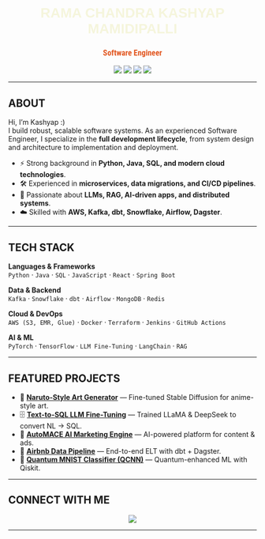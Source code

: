 <h1 align="center" style="font-family: 'Anton', sans-serif; font-weight: bold; color: #F5F5DC;">
  RAMA CHANDRA KASHYAP MAMIDIPALLI
</h1>

<h3 align="center" style="color:#e25822; font-family: 'Roboto Condensed', sans-serif;">
  Software Engineer
</h3>

<p align="center">
  <a href="https://github.com/kashyap0729"><img src="https://img.shields.io/badge/GitHub-000?style=for-the-badge&logo=github&logoColor=white" /></a>
  <a href="https://www.linkedin.com/in/kashyapmrc/"><img src="https://img.shields.io/badge/LinkedIn-0A66C2?style=for-the-badge&logo=linkedin&logoColor=white" /></a>
  <a href="mailto:kashyapmrc@gmail.com"><img src="https://img.shields.io/badge/Email-D14836?style=for-the-badge&logo=gmail&logoColor=white" /></a>
  <a href="https://kashyap0729.github.io/portfolio/"><img src="https://img.shields.io/badge/Portfolio-e25822?style=for-the-badge&logo=firefox&logoColor=white" /></a>
</p>

---

## ABOUT  

Hi, I’m Kashyap :)  
I build robust, scalable software systems. As an experienced Software Engineer, I specialize in the **full development lifecycle**, from system design and architecture to implementation and deployment.  

- ⚡ Strong background in **Python, Java, SQL, and modern cloud technologies**.  
- 🛠️ Experienced in **microservices, data migrations, and CI/CD pipelines**.  
- 🤖 Passionate about **LLMs, RAG, AI-driven apps, and distributed systems**.  
- ☁️ Skilled with **AWS, Kafka, dbt, Snowflake, Airflow, Dagster**.  

---

## TECH STACK  

**Languages & Frameworks**  
`Python` · `Java` · `SQL` · `JavaScript` · `React` · `Spring Boot`  

**Data & Backend**  
`Kafka` · `Snowflake` · `dbt` · `Airflow` · `MongoDB` · `Redis`  

**Cloud & DevOps**  
`AWS (S3, EMR, Glue)` · `Docker` · `Terraform` · `Jenkins` · `GitHub Actions`  

**AI & ML**  
`PyTorch` · `TensorFlow` · `LLM Fine-Tuning` · `LangChain` · `RAG`  

---

## FEATURED PROJECTS  

- 🎨 [**Naruto-Style Art Generator**](https://github.com/kashyap0729/Latent-Diffusion-Model-of-Modern-Disney-to-Naruto) — Fine-tuned Stable Diffusion for anime-style art.  
- 🗄️ [**Text-to-SQL LLM Fine-Tuning**](https://github.com/kashyap0729/TextToSQL-Finetune) — Trained LLaMA & DeepSeek to convert NL → SQL.  
- 🚀 [**AutoMACE AI Marketing Engine**](https://github.com/kashyap0729/automace-ai-marketing-content-engine) — AI-powered platform for content & ads.  
- 🏡 [**Airbnb Data Pipeline**](https://github.com/kashyap0729/Airbnb-Analytics-with-DBT-Data-Build-Tool) — End-to-end ELT with dbt + Dagster.  
- 🔮 [**Quantum MNIST Classifier (QCNN)**](https://github.com/kashyap0729/Quantum_Machine_Learning) — Quantum-enhanced ML with Qiskit.  

---

## CONNECT WITH ME  

<p align="center">
  <a href="https://kashyap0729.github.io/portfolio/">
    <img src="https://img.shields.io/badge/Visit%20My%20Portfolio-e25822?style=for-the-badge&logo=firefox&logoColor=white" />
  </a>
</p>

---
